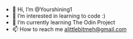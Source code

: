 - 👋 Hi, I’m @Yourshining1
- 👀 I’m interested in learning to code :)
- 🌱 I’m currently learning The Odin Project
- 📫 How to reach me alittlebitmeh@gmail.com

<!---
Yourshining1/Yourshining1 is a ✨ special ✨ repository because its `README.md` (this file) appears on your GitHub profile.
You can click the Preview link to take a look at your changes.
--->

